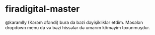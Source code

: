 # firadigital-master

@karamlly (Kərəm əfəndi) bura da bəzi dəyişikliklər etdim. Məsələn dropdown menu da və bəzi hissələr də umarım köməyim toxunmuşdur.
